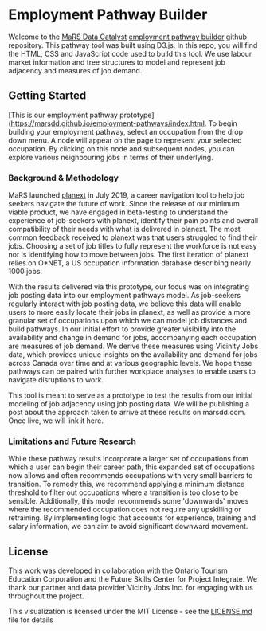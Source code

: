 # Employment Pathway Builder

Welcome to the [MaRS Data Catalyst](https://www.marsdd.com/service/data-catalyst/) [employment pathway builder](https://marsdd.github.io/employment-pathways/index.html) github repository. This pathway tool was built using D3.js. In this repo, you will find the HTML, CSS and JavaScript code used to build this tool. We use labour market information and tree structures to model and represent job adjacency and measures of job demand. 

## Getting Started

[This is our employment pathway prototype](https://marsdd.github.io/employment-pathways/index.html. To begin building your employment pathway, select an occupation from the drop down menu. A node will appear on the page to represent your selected occupation. By clicking on this node and subsequent nodes, you can explore various neighbouring jobs in terms of their underlying. 

### Background & Methodology

MaRS launched [planext](myplanext.com) in July 2019, a career navigation tool to help job seekers navigate the future of work. Since the release of our minimum viable product, we have engaged in beta-testing to understand the experience of job-seekers with planext, identify their pain points and overall compatibility of their needs with what is delivered in planext. The most common feedback received to planext was that users struggled to find their jobs. Choosing a set of job titles to fully represent the workforce is not easy nor is identifying how to move between jobs. The first iteration of planext relies on O\*NET, a US occupation information database describing nearly 1000 jobs. 
 
With the results delivered via this prototype, our focus was on integrating job posting data into our employment pathways model. As job-seekers regularly interact with job posting data, we believe this data will enable users to more easily locate their jobs in planext, as well as provide a more granular set of occupations upon which we can model job distances and build pathways. In our initial effort to provide greater visibility into the availability and change in demand for jobs, accompanying each occupation are measures of job demand. We derive these measures using Vicinity Jobs data, which provides unique insights on the availability and demand for jobs across Canada over time and at various geographic levels. We hope these pathways can be paired with further workplace analyses to enable users to navigate disruptions to work. 
 
This tool is meant to serve as a prototype to test the results from our initial modeling of job adjacency using job posting data. We will be publishing a post about the approach taken to arrive at these results on marsdd.com. Once live, we will link it here. 

### Limitations and Future Research

While these pathway results incorporate a larger set of occupations from which a user can begin their career path, this expanded set of occupations now allows and often recommends occupations with very small barriers to transition. To remedy this, we recommend applying a minimum distance threshold to filter out occupations where a transition is too close to be sensible. Additionally, this model recommends some 'downwards' moves where the recommended occupation does not require any upskilling or retraining. By implementing logic that accounts for experience, training and salary information, we can aim to avoid significant downward movement. 

## License

This work was developed in collaboration with the Ontario Tourism Education Corporation and the Future Skills Center for Project Integrate. We thank our partner and data provider Vicinity Jobs Inc. for engaging with us throughout the project. 

This visualization is licensed under the MIT License - see the [LICENSE.md](LICENSE.md) file for details


